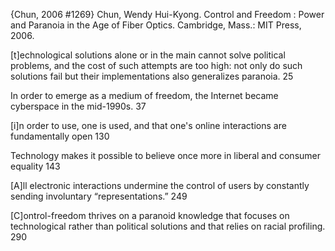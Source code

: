 ﻿{Chun, 2006 #1269}
Chun, Wendy Hui-Kyong. Control and Freedom : Power and Paranoia in the Age of Fiber Optics. Cambridge, Mass.: MIT Press, 2006.

[t]echnological solutions alone or in the main cannot solve political problems, and the cost of such attempts are too high: not only do such solutions fail but their implementations also generalizes paranoia. 25

In order to emerge as a medium of freedom, the Internet became cyberspace in the mid-1990s. 37

[i]n order to use, one is used, and that one's online interactions are fundamentally open 130

Technology makes it possible to believe once more in liberal and consumer equality 143

[A]ll electronic interactions undermine the control of users by constantly sending involuntary “representations.” 249

[C]ontrol-freedom thrives on a paranoid knowledge that focuses on technological rather than political solutions and that relies on racial profiling. 290
